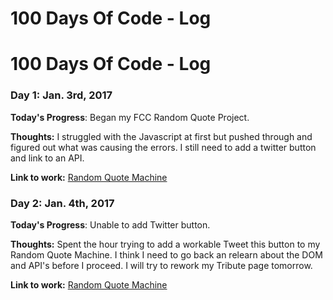 # 100 Days Of Code - Log

# 100 Days Of Code - Log

### Day 1: Jan. 3rd, 2017 


**Today's Progress**: Began my FCC Random Quote Project.

**Thoughts:** I struggled with the Javascript at first but pushed through and figured out what was causing the errors. I still need to add a twitter button and link to an API.

**Link to work:** [Random Quote Machine](http://codepen.io/cgorton/full/YNzxMo/)

### Day 2: Jan. 4th, 2017 


**Today's Progress**: Unable to add Twitter button.

**Thoughts:** Spent the hour trying to add a workable Tweet this button to my Random Quote Machine. I think I need to go back an relearn about the DOM and API's before I proceed. I will try to rework my Tribute page tomorrow.

**Link to work:** [Random Quote Machine](http://codepen.io/cgorton/full/YNzxMo/)

